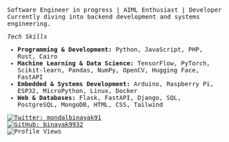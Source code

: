 <samp>
Software Engineer in progress | AIML Enthusiast | Developer  
Currently diving into backend development and systems engineering.

*Tech Skills*
- **Programming & Development:** Python, JavaScript, PHP, Rust, Cairo  
- **Machine Learning & Data Science:** TensorFlow, PyTorch, Scikit-learn, Pandas, NumPy, OpenCV, Hugging Face, FastAPI  
- **Embedded & Systems Development:** Arduino, Raspberry Pi, ESP32, MicroPython, Linux, Docker  
- **Web & Databases:** Flask, FastAPI, Django, SQL, PostgreSQL, MongoDB, HTML, CSS, Tailwind  

[![Twitter: mondalbinayak91](https://img.shields.io/twitter/follow/mondalbinayak91?style=social&color=black)](https://twitter.com/mondalbinayak91)  
[![GitHub: binayak9932](https://img.shields.io/github/followers/binayak9932?label=follow&style=social&color=black)](https://github.com/binayak9932)  
<img src="https://komarev.com/ghpvc/?username=binayak9932&color=blueviolet" alt="Profile Views" />
</samp>

